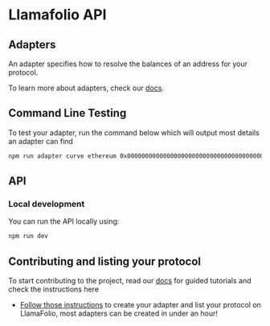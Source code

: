 # Llamafolio API

## Adapters

An adapter specifies how to resolve the balances of an address for your protocol.

To learn more about adapters, check our [docs](https://docs.llamafolio.com).

## Command Line Testing

To test your adapter, run the command below which will output most details an adapter can find

```bash
npm run adapter curve ethereum 0x0000000000000000000000000000000000000000
```

## API

### Local development

You can run the API locally using:

```bash
npm run dev
```

## Contributing and listing your protocol

To start contributing to the project, read our [docs](https://docs.llamafolio.com) for guided tutorials and check the instructions here

- [Follow those instructions](./docs/contributing.md) to create your adapter and list your protocol on LlamaFolio, most adapters can be created in under an hour!
